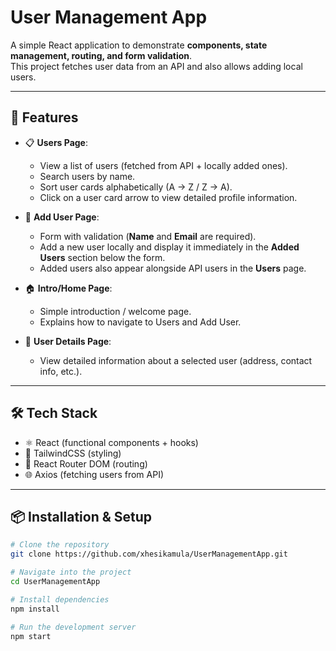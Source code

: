 # User Management App

A simple React application to demonstrate **components, state management, routing, and form validation**.  
This project fetches user data from an API and also allows adding local users.

---

## 🚀 Features
- 📋 **Users Page**:  
  - View a list of users (fetched from API + locally added ones).  
  - Search users by name.  
  - Sort user cards alphabetically (A → Z / Z → A).  
  - Click on a user card arrow to view detailed profile information.

- 🙋 **Add User Page**:  
  - Form with validation (**Name** and **Email** are required).  
  - Add a new user locally and display it immediately in the **Added Users** section below the form.  
  - Added users also appear alongside API users in the **Users** page.

- 🏠 **Intro/Home Page**:  
  - Simple introduction / welcome page.  
  - Explains how to navigate to Users and Add User.

- 👤 **User Details Page**:  
  - View detailed information about a selected user (address, contact info, etc.).

---

## 🛠️ Tech Stack
- ⚛️ React (functional components + hooks)
- 🎨 TailwindCSS (styling)
- 🔀 React Router DOM (routing)
- 🌐 Axios (fetching users from API)

---

## 📦 Installation & Setup
```bash
# Clone the repository
git clone https://github.com/xhesikamula/UserManagementApp.git

# Navigate into the project
cd UserManagementApp

# Install dependencies
npm install

# Run the development server
npm start
